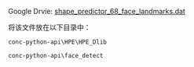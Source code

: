 Google Drvie: [shape_predictor_68_face_landmarks.dat](https://drive.google.com/file/d/1Jp1xxlgKSUkUluIPVWfEg62MpgjQZ2Fu/view?usp=drive_link)

将该文件放在以下目录中：

`conc-python-api\HPE\HPE_Dlib`

`conc-python-api\face_detect`